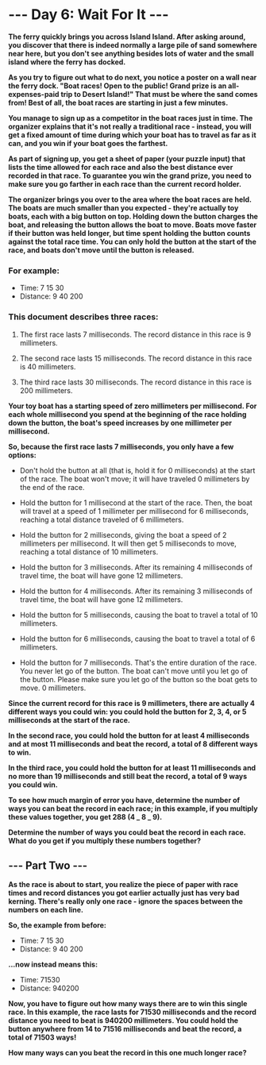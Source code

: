 # --- Day 6: Wait For It ---

**The ferry quickly brings you across Island Island. After asking around, you discover that there is indeed normally a large pile of sand somewhere near here, but you don't see anything besides lots of water and the small island where the ferry has docked.**

**As you try to figure out what to do next, you notice a poster on a wall near the ferry dock. "Boat races! Open to the public! Grand prize is an all-expenses-paid trip to Desert Island!" That must be where the sand comes from! Best of all, the boat races are starting in just a few minutes.**

**You manage to sign up as a competitor in the boat races just in time. The organizer explains that it's not really a traditional race - instead, you will get a fixed amount of time during which your boat has to travel as far as it can, and you win if your boat goes the farthest.**

**As part of signing up, you get a sheet of paper (your puzzle input) that lists the time allowed for each race and also the best distance ever recorded in that race. To guarantee you win the grand prize, you need to make sure you go farther in each race than the current record holder.**

**The organizer brings you over to the area where the boat races are held. The boats are much smaller than you expected - they're actually toy boats, each with a big button on top. Holding down the button charges the boat, and releasing the button allows the boat to move. Boats move faster if their button was held longer, but time spent holding the button counts against the total race time. You can only hold the button at the start of the race, and boats don't move until the button is released.**

### For example:

- Time: 7 15 30
- Distance: 9 40 200

### This document describes three races:

1. The first race lasts 7 milliseconds. The record distance in this race is 9 millimeters.

2. The second race lasts 15 milliseconds. The record distance in this race is 40 millimeters.

3. The third race lasts 30 milliseconds. The record distance in this race is 200 millimeters.

**Your toy boat has a starting speed of zero millimeters per millisecond. For each whole millisecond you spend at the beginning of the race holding down the button, the boat's speed increases by one millimeter per millisecond.**

**So, because the first race lasts 7 milliseconds, you only have a few options:**

- Don't hold the button at all (that is, hold it for 0 milliseconds) at the start of the race. The boat won't move; it will have traveled 0 millimeters by the end of the race.

- Hold the button for 1 millisecond at the start of the race. Then, the boat will travel at a speed of 1 millimeter per millisecond for 6 milliseconds, reaching a total distance traveled of 6 millimeters.

- Hold the button for 2 milliseconds, giving the boat a speed of 2 millimeters per millisecond. It will then get 5 milliseconds to move, reaching a total distance of 10 millimeters.

- Hold the button for 3 milliseconds. After its remaining 4 milliseconds of travel time, the boat will have gone 12 millimeters.

- Hold the button for 4 milliseconds. After its remaining 3 milliseconds of travel time, the boat will have gone 12 millimeters.

- Hold the button for 5 milliseconds, causing the boat to travel a total of 10 millimeters.

- Hold the button for 6 milliseconds, causing the boat to travel a total of 6 millimeters.

- Hold the button for 7 milliseconds. That's the entire duration of the race. You never let go of the button. The boat can't move until you let go of the button. Please make sure you let go of the button so the boat gets to move. 0 millimeters.

**Since the current record for this race is 9 millimeters, there are actually 4 different ways you could win: you could hold the button for 2, 3, 4, or 5 milliseconds at the start of the race.**

**In the second race, you could hold the button for at least 4 milliseconds and at most 11 milliseconds and beat the record, a total of 8 different ways to win.**

**In the third race, you could hold the button for at least 11 milliseconds and no more than 19 milliseconds and still beat the record, a total of 9 ways you could win.**

**To see how much margin of error you have, determine the number of ways you can beat the record in each race; in this example, if you multiply these values together, you get 288 (4 _ 8 _ 9).**

**Determine the number of ways you could beat the record in each race. What do you get if you multiply these numbers together?**

## --- Part Two ---

**As the race is about to start, you realize the piece of paper with race times and record distances you got earlier actually just has very bad kerning. There's really only one race - ignore the spaces between the numbers on each line.**

**So, the example from before:**

- Time: 7 15 30
- Distance: 9 40 200

**...now instead means this:**

- Time: 71530
- Distance: 940200

**Now, you have to figure out how many ways there are to win this single race. In this example, the race lasts for 71530 milliseconds and the record distance you need to beat is 940200 millimeters. You could hold the button anywhere from 14 to 71516 milliseconds and beat the record, a total of 71503 ways!**

**How many ways can you beat the record in this one much longer race?**
